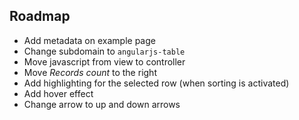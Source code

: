## Roadmap

* Add metadata on example page
* Change subdomain to `angularjs-table`
* Move javascript from view to controller
* Move *Records count* to the right
* Add highlighting for the selected row (when sorting is activated)
* Add hover effect
* Change arrow to up and down arrows
